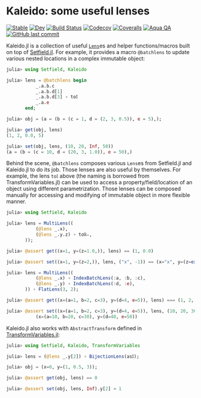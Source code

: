 # Kaleido: some useful lenses

[![Stable](https://img.shields.io/badge/docs-stable-blue.svg)](https://tkf.github.io/Kaleido.jl/stable)
[![Dev](https://img.shields.io/badge/docs-dev-blue.svg)](https://tkf.github.io/Kaleido.jl/dev)
[![Build Status](https://travis-ci.com/tkf/Kaleido.jl.svg?branch=master)](https://travis-ci.com/tkf/Kaleido.jl)
[![Codecov](https://codecov.io/gh/tkf/Kaleido.jl/branch/master/graph/badge.svg)](https://codecov.io/gh/tkf/Kaleido.jl)
[![Coveralls](https://coveralls.io/repos/github/tkf/Kaleido.jl/badge.svg?branch=master)](https://coveralls.io/github/tkf/Kaleido.jl?branch=master)
[![Aqua QA](https://img.shields.io/badge/Aqua.jl-%F0%9F%8C%A2-aqua.svg)](https://github.com/tkf/Aqua.jl)
[![GitHub last commit](https://img.shields.io/github/last-commit/tkf/Kaleido.jl.svg?style=social&logo=github)](https://github.com/tkf/Kaleido.jl)

Kaleido.jl is a collection of useful
[`Lens`](https://jw3126.github.io/Setfield.jl/latest/index.html#Setfield.Lens)es
and helper functions/macros built on top of
[Setfield.jl](https://github.com/jw3126/Setfield.jl).  For example, it
provides a macro `@batchlens` to update various nested locations in a
complex immutable object:

```julia
julia> using Setfield, Kaleido

julia> lens = @batchlens begin
           _.a.b.c
           _.a.b.d[1]
           _.a.b.d[3] ∘ to𝕀
           _.a.e
       end;

julia> obj = (a = (b = (c = 1, d = (2, 3, 0.5)), e = 5),);

julia> get(obj, lens)
(1, 2, 0.0, 5)

julia> set(obj, lens, (10, 20, Inf, 50))
(a = (b = (c = 10, d = (20, 3, 1.0)), e = 50),)
```

Behind the scene, `@batchlens` composes various `Lens`es from
Setfield.jl and Kaleido.jl to do its job.  Those lenses are also
useful by themselves.  For example, the lens `to𝕀` above (the naming
is borrowed from TransformVariables.jl) can be used to access a
property/field/location of an object using different parametrization.
Those lenses can be composed manually for accessing and modifying of
immutable object in more flexible manner.

```julia
julia> using Setfield, Kaleido

julia> lens = MultiLens((
           (@lens _.x),
           (@lens _.y.z) ∘ toℝ₊,
       ));

julia> @assert get((x=1, y=(z=1.0,)), lens) == (1, 0.0)

julia> @assert set((x=1, y=(z=2,)), lens, ("x", -1)) == (x="x", y=(z=exp(-1),))

julia> lens = MultiLens((
           (@lens _.x) ∘ IndexBatchLens(:a, :b, :c),
           (@lens _.y) ∘ IndexBatchLens(:d, :e),
       )) ∘ FlatLens(3, 2);

julia> @assert get((x=(a=1, b=2, c=3), y=(d=4, e=5)), lens) === (1, 2, 3, 4, 5)

julia> @assert set((x=(a=1, b=2, c=3), y=(d=4, e=5)), lens, (10, 20, 30, 40, 50)) ===
           (x=(a=10, b=20, c=30), y=(d=40, e=50))
```

Kaleido.jl also works with `AbstractTransform` defined in
[TransformVariables.jl](https://github.com/tpapp/TransformVariables.jl):

```julia
julia> using Setfield, Kaleido, TransformVariables

julia> lens = (@lens _.y[2]) ∘ BijectionLens(as𝕀);

julia> obj = (x=0, y=(1, 0.5, 3));

julia> @assert get(obj, lens) == 0

julia> @assert set(obj, lens, Inf).y[2] ≈ 1
```
